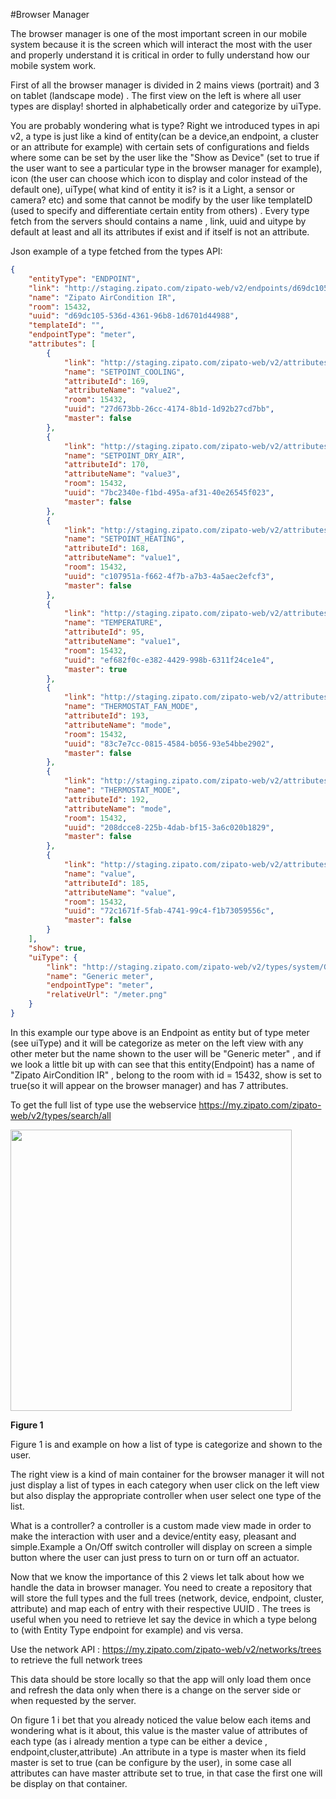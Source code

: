 #Browser Manager

The browser manager is one of the most important screen in our mobile system because it is the screen which will interact the most with the user and properly understand it is critical in order to fully understand how our mobile system work. 

First of all the browser manager is divided in 2 mains views (portrait) and 3 on tablet (landscape mode) . 
The first view on the left is where all user types are display! shorted in alphabetically order and categorize by uiType. 

You are probably wondering what is type? Right we introduced types in api v2, a type is just like a kind of entity(can be a device,an endpoint, a cluster  or an attribute for example) with certain sets of configurations and fields where some can be set by the user like the "Show as Device" (set to true if the user want to see a particular type in the browser manager for example), icon (the user can choose which icon to display and color instead of the default one), uiType( what kind of entity it is? is it a Light, a sensor or camera? etc) and some that cannot be modify by the user like templateID (used to specify and differentiate certain entity from others) . Every type  fetch from the servers should contains a name , link, uuid and uitype by default at least and  all its attributes if exist and if itself is not an attribute. 

Json example of a type fetched from the types API:
 
``` JSON
{
    "entityType": "ENDPOINT",
    "link": "http://staging.zipato.com/zipato-web/v2/endpoints/d69dc105-536d-4361-96b8-1d6701d44988",
    "name": "Zipato AirCondition IR",
    "room": 15432,
    "uuid": "d69dc105-536d-4361-96b8-1d6701d44988",
    "templateId": "",
    "endpointType": "meter",
    "attributes": [
        {
            "link": "http://staging.zipato.com/zipato-web/v2/attributes/27d673bb-26cc-4174-8b1d-1d92b27cd7bb",
            "name": "SETPOINT_COOLING",
            "attributeId": 169,
            "attributeName": "value2",
            "room": 15432,
            "uuid": "27d673bb-26cc-4174-8b1d-1d92b27cd7bb",
            "master": false
        },
        {
            "link": "http://staging.zipato.com/zipato-web/v2/attributes/7bc2340e-f1bd-495a-af31-40e26545f023",
            "name": "SETPOINT_DRY_AIR",
            "attributeId": 170,
            "attributeName": "value3",
            "room": 15432,
            "uuid": "7bc2340e-f1bd-495a-af31-40e26545f023",
            "master": false
        },
        {
            "link": "http://staging.zipato.com/zipato-web/v2/attributes/c107951a-f662-4f7b-a7b3-4a5aec2efcf3",
            "name": "SETPOINT_HEATING",
            "attributeId": 168,
            "attributeName": "value1",
            "room": 15432,
            "uuid": "c107951a-f662-4f7b-a7b3-4a5aec2efcf3",
            "master": false
        },
        {
            "link": "http://staging.zipato.com/zipato-web/v2/attributes/ef682f0c-e382-4429-998b-6311f24ce1e4",
            "name": "TEMPERATURE",
            "attributeId": 95,
            "attributeName": "value1",
            "room": 15432,
            "uuid": "ef682f0c-e382-4429-998b-6311f24ce1e4",
            "master": true
        },
        {
            "link": "http://staging.zipato.com/zipato-web/v2/attributes/83c7e7cc-0815-4584-b056-93e54bbe2902",
            "name": "THERMOSTAT_FAN_MODE",
            "attributeId": 193,
            "attributeName": "mode",
            "room": 15432,
            "uuid": "83c7e7cc-0815-4584-b056-93e54bbe2902",
            "master": false
        },
        {
            "link": "http://staging.zipato.com/zipato-web/v2/attributes/208dcce8-225b-4dab-bf15-3a6c020b1829",
            "name": "THERMOSTAT_MODE",
            "attributeId": 192,
            "attributeName": "mode",
            "room": 15432,
            "uuid": "208dcce8-225b-4dab-bf15-3a6c020b1829",
            "master": false
        },
        {
            "link": "http://staging.zipato.com/zipato-web/v2/attributes/72c1671f-5fab-4741-99c4-f1b73059556c",
            "name": "value",
            "attributeId": 185,
            "attributeName": "value",
            "room": 15432,
            "uuid": "72c1671f-5fab-4741-99c4-f1b73059556c",
            "master": false
        }
    ],
    "show": true,
    "uiType": {
        "link": "http://staging.zipato.com/zipato-web/v2/types/system/Generic+meter",
        "name": "Generic meter",
        "endpointType": "meter",
        "relativeUrl": "/meter.png"
    }
} 
```
In this example our type above is  an Endpoint as entity but of type meter (see uiType) and it will be categorize as meter on the left view with any other meter but the name shown to the user will be "Generic meter" , and if we look a little bit up with can see that this entity(Endpoint) has a name  of "Zipato AirCondition IR" , belong to the room with id = 15432, show is set to true(so it will appear on the browser manager) and has 7 attributes.

To get the full list of type use the webservice https://my.zipato.com/zipato-web/v2/types/search/all 
 
<img src="https://github.com/3plus/zipato-android-v2/blob/237bc95a7a5117b48f54507b3783a5c24d681702/media/figure_1.png" width="450">

 **Figure 1**
 
Figure 1 is and example on how a list of type is categorize and shown to the user. 

The right view is a kind of main container for the browser manager it will not just display a list of types in each category when user click on the left view but also display the appropriate controller when user select one type of the list.  

What is a controller? a controller is a custom made view made in order to make the interaction with user and a device/entity easy, pleasant and simple.Example a On/Off switch controller will display on screen a simple button where the user can  just press to turn on or turn off an actuator. 

Now that we know the importance of this 2 views let talk about how we handle the data in browser manager. 
You need to create a repository that will store the full types and the full trees (network, device, endpoint, cluster, attribute) and map each of entry with their respective UUID . The trees is useful when you need to retrieve let say the device in which a type belong to (with Entity Type endpoint for example) and vis versa. 

Use the network API : https://my.zipato.com/zipato-web/v2/networks/trees  to retrieve the full network trees 

This data should be store locally so that the app will only load them once and refresh the data only when there is a change on the server side or when requested by the server. 

On figure 1 i bet that you already noticed the value below each items and wondering what is it about, this value is the master value of attributes of each type (as i already mention a type can be either a device , endpoint,cluster,attribute) .An attribute in a type is master when its field master is set to true (can be configure by the user), in some case all attributes can have master attribute set to true, in that case the first one will be display on that container. 
